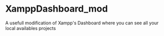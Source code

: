 # XamppDashboard_mod
A usefull modification of Xampp's Dashboard where you can see all your local availables projects

